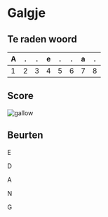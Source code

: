 # Galgje

## Te raden woord

| A   | .   | .   | e   | .   | .   | a   | .   |
| --- | --- | --- | --- | --- | --- | --- | --- |
| 1   | 2   | 3   | 4   | 5   | 6   | 7   | 8   |

## Score

![gallow](./images/2.png)

## Beurten

E

D

A

N

G
